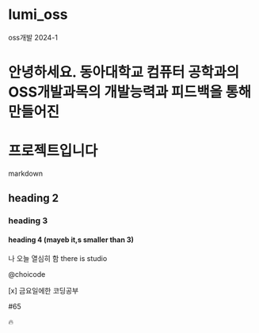 # lumi_oss
oss개발 2024-1

# 안녕하세요. 동아대학교 컴퓨터 공학과의 OSS개발과목의 개발능력과 피드백을 통해 만들어진 
 # 프로젝트입니다 
markdown
## heading 2
### heading 3
#### heading 4 (mayeb it,s smaller than 3)
나 오늘 열심히 함 
there is studio 

@choicode

[x] 금요일에한 코딩공부

#65

:fire:
